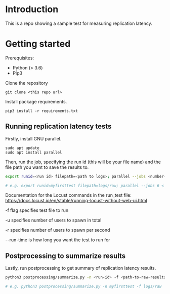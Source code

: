 # Introduction 
This is a repo showing a sample test for measuring replication latency.

# Getting started

Prerequisites:
- Python (> 3.6)
- Pip3

Clone the repository
```
git clone <this repo url>
```

Install package requirements.
```
pip3 install -r requirements.txt
```

## Running replication latency tests

Firstly, install GNU parallel.
```
sudo apt update
sudo apt install parallel
```

Then, run the job, specifying the run id (this will be your file name) and the file path you want to save the results to. 
```bash
export runid=<run id> filepath=<path to logs>; parallel --jobs <number-of-cores> < <file-path-to-job>

# e.g. export runid=myfirsttest filepath=logs/raw; parallel --jobs 6 < tests/run_test
```

Documentation for the Locust commands in the run_test file: https://docs.locust.io/en/stable/running-locust-without-web-ui.html

-f flag specifies test file to run

-u specifies number of users to spawn in total

-r specifies number of users to spawn per second

--run-time is how long you want the test to run for 

## Postprocessing to summarize results

Lastly, run postprocessing to get summary of replication latency results.
```bash
python3 postprocessing/summarize.py -n <run-id> -f <path-to-raw-results>

# e.g. python3 postprocessing/summarize.py -n myfirsttest -f logs/raw
```